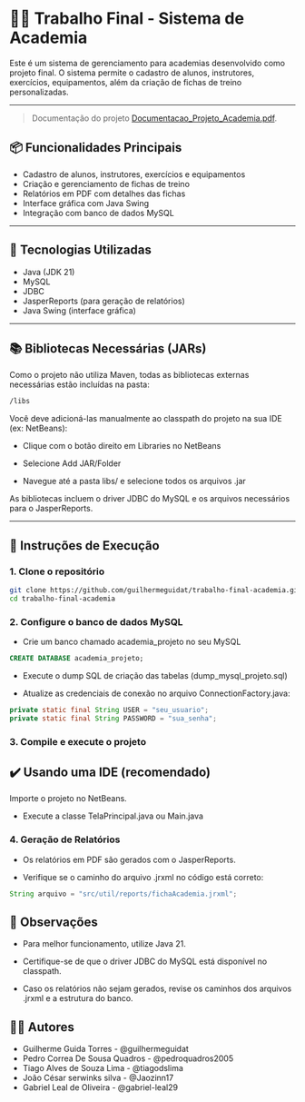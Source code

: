 # 🏋️‍♂️ Trabalho Final - Sistema de Academia

Este é um sistema de gerenciamento para academias desenvolvido como projeto final. O sistema permite o cadastro de alunos, instrutores, exercícios, equipamentos, além da criação de fichas de treino personalizadas.

---

> Documentação do projeto [Documentacao_Projeto_Academia.pdf](Documentacao_Projeto_Academia.pdf).

## 📦 Funcionalidades Principais

- Cadastro de alunos, instrutores, exercícios e equipamentos
- Criação e gerenciamento de fichas de treino
- Relatórios em PDF com detalhes das fichas
- Interface gráfica com Java Swing
- Integração com banco de dados MySQL

---

## 🧰 Tecnologias Utilizadas

- Java (JDK 21)
- MySQL
- JDBC
- JasperReports (para geração de relatórios)
- Java Swing (interface gráfica)

---

## 📚 Bibliotecas Necessárias (JARs)  
Como o projeto não utiliza Maven, todas as bibliotecas externas necessárias estão incluídas na pasta:

```bash
/libs
```

Você deve adicioná-las manualmente ao classpath do projeto na sua IDE (ex: NetBeans):

- Clique com o botão direito em Libraries no NetBeans

- Selecione Add JAR/Folder

- Navegue até a pasta libs/ e selecione todos os arquivos .jar

As bibliotecas incluem o driver JDBC do MySQL e os arquivos necessários para o JasperReports.

---

## 🚀 Instruções de Execução

### 1. Clone o repositório

```bash
git clone https://github.com/guilhermeguidat/trabalho-final-academia.git
cd trabalho-final-academia
```

### 2. Configure o banco de dados MySQL

- Crie um banco chamado academia_projeto no seu MySQL
  
```sql
CREATE DATABASE academia_projeto;
```

- Execute o dump SQL de criação das tabelas (dump_mysql_projeto.sql)
  
- Atualize as credenciais de conexão no arquivo ConnectionFactory.java:

```java
private static final String USER = "seu_usuario";
private static final String PASSWORD = "sua_senha";
```

### 3. Compile e execute o projeto

## ✔️ Usando uma IDE (recomendado)
Importe o projeto no NetBeans.

- Execute a classe TelaPrincipal.java ou Main.java

### 4. Geração de Relatórios

- Os relatórios em PDF são gerados com o JasperReports.

- Verifique se o caminho do arquivo .jrxml no código está correto:

```java
String arquivo = "src/util/reports/fichaAcademia.jrxml";
```

## 📎 Observações
- Para melhor funcionamento, utilize Java 21.

- Certifique-se de que o driver JDBC do MySQL está disponível no classpath.

- Caso os relatórios não sejam gerados, revise os caminhos dos arquivos .jrxml e a estrutura do banco.

## 👨‍💻 Autores

- Guilherme Guida Torres - @guilhermeguidat  
- Pedro Correa De Sousa Quadros - @pedroquadros2005
- Tiago Alves de Souza Lima - @tiagodslima
- João César serwinks silva - @Jaozinn17  
- Gabriel Leal de Oliveira - @gabriel-leal29

